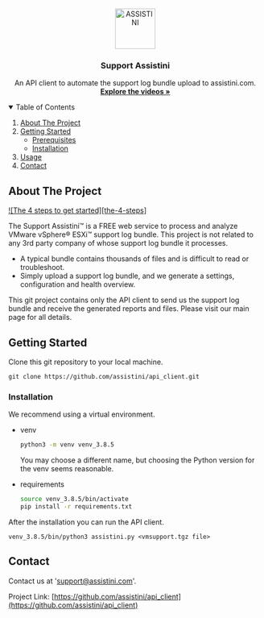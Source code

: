 <!-- LOGO -->
<br />
<p align="center">
  <a href="https://assistini.com/">
    <img src="static/logo_transparent.png" alt="ASSISTINI" width="80" height="80">
  </a>

  <h3 align="center">Support Assistini</h3>

  <p align="center">
    An API client to automate the support log bundle upload to assistini.com.
    <br />
    <a href="https://assistini.com/#videos"><strong>Explore the videos »</strong></a>
    <br />
  </p>
</p>


<!-- TABLE OF CONTENTS -->
<details open="open">
  <summary>Table of Contents</summary>
  <ol>
    <li>
      <a href="#about-the-project">About The Project</a>
    </li>
    <li>
      <a href="#getting-started">Getting Started</a>
      <ul>
        <li><a href="#prerequisites">Prerequisites</a></li>
        <li><a href="#installation">Installation</a></li>
      </ul>
    </li>
    <li><a href="#usage">Usage</a></li>
    <li><a href="#contact">Contact</a></li>
  </ol>
</details>



<!-- ABOUT THE PROJECT -->
## About The Project

[![The 4 steps to get started][the-4-steps]](https://assistini.com/static/steps.png)

The Support Assistini™ is a FREE web service to process and analyze VMware vSphere® ESXi™ support log bundle.
This project is not related to any 3rd party company of whose support log bundle it processes.
* A typical bundle contains thousands of files and is difficult to read or troubleshoot.
* Simply upload a support log bundle, and we generate a settings, configuration and health overview. 

This git project contains only the API client to send us the support log bundle and receive the generated reports and files.
Please visit our main page for all details.


<!-- GETTING STARTED -->
## Getting Started

Clone this git repository to your local machine.
```ssh
git clone https://github.com/assistini/api_client.git
```

### Installation

We recommend using a virtual environment.
* venv
  ```sh
  python3 -m venv venv_3.8.5
  ```
  You may choose a different name, but choosing the Python version for the venv seems reasonable.
  
* requirements
  ```sh
  source venv_3.8.5/bin/activate
  pip install -r requirements.txt
  ```

After the installation you can run the API client.
```ssh
venv_3.8.5/bin/python3 assistini.py <vmsupport.tgz file>

```
<!-- CONTACT -->
## Contact

Contact us at 'support@assistini.com'.

Project Link: [https://github.com/assistini/api_client](https://github.com/assistini/api_client)
